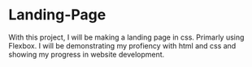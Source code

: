 # Landing-Page
With this project, I will be making a landing page in css. Primarly using Flexbox. I will be demonstrating my profiency with html and css and showing my progress in website development.